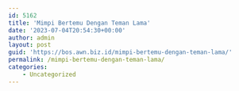 ```yaml
---
id: 5162
title: 'Mimpi Bertemu Dengan Teman Lama'
date: '2023-07-04T20:54:30+00:00'
author: admin
layout: post
guid: 'https://bos.awn.biz.id/mimpi-bertemu-dengan-teman-lama/'
permalink: /mimpi-bertemu-dengan-teman-lama/
categories:
    - Uncategorized
---
```


